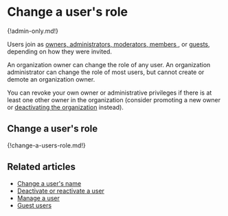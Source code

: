 # Change a user's role

{!admin-only.md!}

Users join as [owners, administrators, moderators, members
](/help/roles-and-permissions), or [guests](/help/guest-users),
depending on how they were invited.

An organization owner can change the role of any user.  An
organization administrator can change the role of most users, but
cannot create or demote an organization owner.

You can revoke your own owner or administrative privileges if
there is at least one other owner in the organization (consider
promoting a new owner or [deactivating the
organization](/help/deactivate-your-organization) instead).

## Change a user's role

{!change-a-users-role.md!}

## Related articles

* [Change a user's name](/help/change-a-users-name)
* [Deactivate or reactivate a user](/help/deactivate-or-reactivate-a-user)
* [Manage a user](/help/manage-a-user)
* [Guest users](/help/guest-users)
